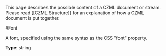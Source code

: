 This page describes the possible content of a CZML document or stream.  Please read [[CZML Structure]] for an explanation of how a CZML document is put together.

#Font

A font, specified using the same syntax as the CSS "font" property.

**Type**: string


